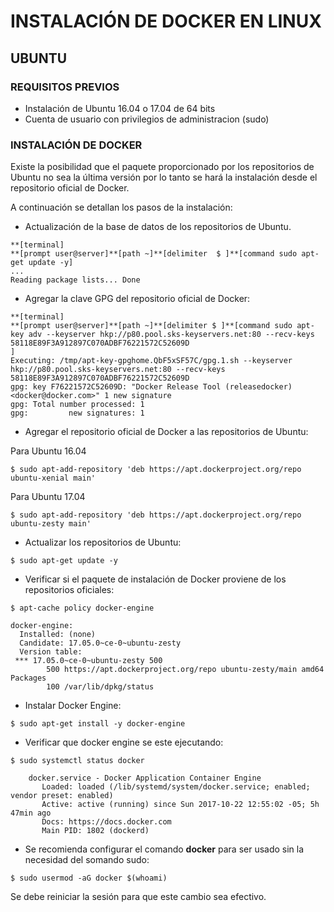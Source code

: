 # INSTALACIÓN DE DOCKER EN LINUX

## UBUNTU

### REQUISITOS PREVIOS

* Instalación de Ubuntu 16.04 o 17.04 de 64 bits
* Cuenta de usuario con privilegios de administracion \(sudo\)

### INSTALACIÓN DE DOCKER

Existe la posibilidad que el paquete proporcionado por los repositorios de Ubuntu no sea la última versión por lo tanto se hará la instalación desde el repositorio oficial de Docker.

A continuación se detallan los pasos de la instalación:

* Actualización de la base de datos de los repositorios de Ubuntu.

```
**[terminal]
**[prompt user@server]**[path ~]**[delimiter  $ ]**[command sudo apt-get update -y]
...
Reading package lists... Done
```

* Agregar la clave GPG del repositorio oficial de Docker:

```
**[terminal]
**[prompt user@server]**[path ~]**[delimiter $ ]**[command sudo apt-key adv --keyserver hkp://p80.pool.sks-keyservers.net:80 --recv-keys 58118E89F3A912897C070ADBF76221572C52609D
]
Executing: /tmp/apt-key-gpghome.QbF5xSF57C/gpg.1.sh --keyserver hkp://p80.pool.sks-keyservers.net:80 --recv-keys 58118E89F3A912897C070ADBF76221572C52609D
gpg: key F76221572C52609D: "Docker Release Tool (releasedocker) <docker@docker.com>" 1 new signature
gpg: Total number processed: 1
gpg:         new signatures: 1
```

* Agregar el repositorio oficial de Docker a las repositorios de Ubuntu:

Para Ubuntu 16.04

```
$ sudo apt-add-repository 'deb https://apt.dockerproject.org/repo ubuntu-xenial main'
```

Para Ubuntu 17.04

```
$ sudo apt-add-repository 'deb https://apt.dockerproject.org/repo ubuntu-zesty main'
```

* Actualizar los repositorios de Ubuntu:

```
$ sudo apt-get update -y
```

* Verificar si el paquete de instalación de Docker proviene de los repositorios oficiales:

```
$ apt-cache policy docker-engine

docker-engine:
  Installed: (none)
  Candidate: 17.05.0~ce-0~ubuntu-zesty
  Version table:
 *** 17.05.0~ce-0~ubuntu-zesty 500
        500 https://apt.dockerproject.org/repo ubuntu-zesty/main amd64 Packages
        100 /var/lib/dpkg/status
```

* Instalar Docker Engine:

```
$ sudo apt-get install -y docker-engine
```

* Verificar que docker engine se este ejecutando:

```
$ sudo systemctl status docker

    docker.service - Docker Application Container Engine
       Loaded: loaded (/lib/systemd/system/docker.service; enabled; vendor preset: enabled)
       Active: active (running) since Sun 2017-10-22 12:55:02 -05; 5h 47min ago
       Docs: https://docs.docker.com
       Main PID: 1802 (dockerd)
```

* Se recomienda configurar el comando **docker** para ser usado sin la necesidad del somando sudo:

```
$ sudo usermod -aG docker $(whoami)
```

Se debe reiniciar la sesión para que este cambio sea efectivo.

